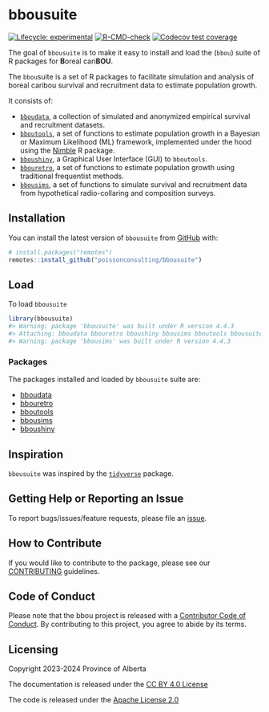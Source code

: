 
<!-- README.md is generated from README.Rmd. Please edit that file -->

# bbousuite

<!-- badges: start -->

[![Lifecycle:
experimental](https://img.shields.io/badge/lifecycle-experimental-orange.svg)](https://lifecycle.r-lib.org/articles/stages.html#experimental)
[![R-CMD-check](https://github.com/poissonconsulting/bbousuite/actions/workflows/R-CMD-check.yaml/badge.svg)](https://github.com/poissonconsulting/bbousuite/actions/workflows/R-CMD-check.yaml)
[![Codecov test
coverage](https://codecov.io/gh/poissonconsulting/bbousuite/branch/main/graph/badge.svg)](https://app.codecov.io/gh/poissonconsulting/bbousuite?branch=main)
<!-- badges: end -->

The goal of `bbousuite` is to make it easy to install and load the
(`bbou`) suite of R packages for **B**oreal cari**BOU**.

The `bbou`suite is a set of R packages to facilitate simulation and
analysis of boreal caribou survival and recruitment data to estimate
population growth.

It consists of:

- [`bboudata`](https://poissonconsulting.github.io/bboudata/), a
  collection of simulated and anonymized empirical survival and
  recruitment datasets.  
- [`bboutools`](https://poissonconsulting.github.io/bboutools/), a set
  of functions to estimate population growth in a Bayesian or Maximum
  Likelihood (ML) framework, implemented under the hood using the
  [Nimble](https://r-nimble.org) R package.  
- [`bboushiny`](https://poissonconsulting.github.io/bboushiny/), a
  Graphical User Interface (GUI) to `bboutools`.  
- [`bbouretro`](https://poissonconsulting.github.io/bbouretro/), a set
  of functions to estimate population growth using traditional
  frequentist methods.  
- [`bbousims`](https://poissonconsulting.github.io/bbousims/), a set of
  functions to simulate survival and recruitment data from hypothetical
  radio-collaring and composition surveys.

## Installation

You can install the latest version of `bbousuite` from
[GitHub](https://github.com/poissonconsulting/bbousuite) with:

``` r
# install.packages("remotes")
remotes::install_github("poissonconsulting/bbousuite")
```

## Load

To load `bbousuite`

``` r
library(bbousuite)
#> Warning: package 'bbousuite' was built under R version 4.4.3
#> Attaching: bboudata bbouretro bboushiny bbousims bboutools bbousuite
#> Warning: package 'bbousims' was built under R version 4.4.3
```

### Packages

The packages installed and loaded by `bbousuite` suite are:

- [bboudata](https://github.com/poissonconsulting/bboudata)
- [bbouretro](https://github.com/poissonconsulting/bbouretro)
- [bboutools](https://github.com/poissonconsulting/bboutools)
- [bbousims](https://github.com/poissonconsulting/bbousims)
- [bboushiny](https://github.com/poissonconsulting/bboushiny)

## Inspiration

`bbousuite` was inspired by the
[`tidyverse`](https://github.com/tidyverse/tidyverse) package.

## Getting Help or Reporting an Issue

To report bugs/issues/feature requests, please file an
[issue](https://github.com/poissonconsulting/bbousuite/issues/).

## How to Contribute

If you would like to contribute to the package, please see our
[CONTRIBUTING](https://github.com/poissonconsulting/bbousuite/blob/master/.github/CONTRIBUTING.md)
guidelines.

## Code of Conduct

Please note that the bbou project is released with a [Contributor Code
of
Conduct](https://contributor-covenant.org/version/2/1/CODE_OF_CONDUCT.html).
By contributing to this project, you agree to abide by its terms.

## Licensing

Copyright 2023-2024 Province of Alberta  

The documentation is released under the [CC BY 4.0
License](https://creativecommons.org/licenses/by/4.0/)

The code is released under the [Apache License
2.0](https://www.apache.org/licenses/LICENSE-2.0)
